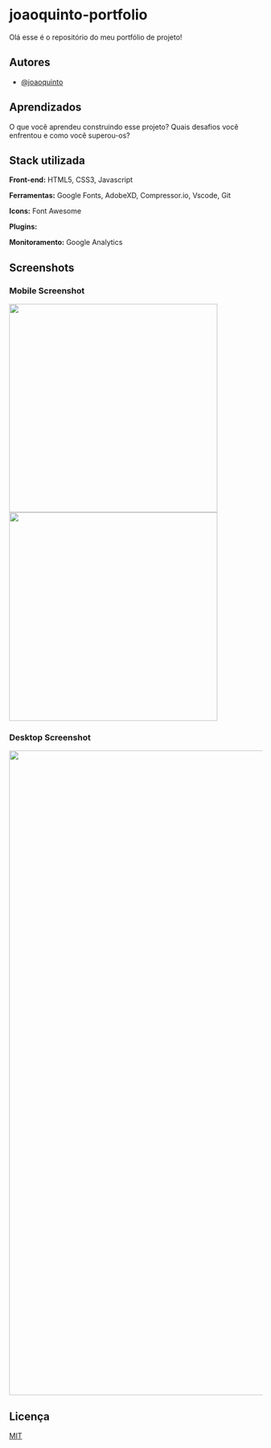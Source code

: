 # joaoquinto-portfolio

Olá esse é o repositório do meu portfólio de projeto!

## Autores

- [@joaoquinto](https://github.com/joaoquinto)

## Aprendizados

O que você aprendeu construindo esse projeto? Quais desafios você enfrentou e como você superou-os?

## Stack utilizada

**Front-end:** HTML5, CSS3, Javascript

**Ferramentas:** Google Fonts, AdobeXD, Compressor.io, Vscode, Git

**Icons:** Font Awesome

**Plugins:**

**Monitoramento:** Google Analytics

## Screenshots

### Mobile Screenshot

<img src="./screenshots/Mobile.4v.png" width="414px">
<img src="./screenshots/Mobile-open.4v.png" width="414px">

### Desktop Screenshot

<img src="./screenshots/Desktop.4v.png" width="1280px" >

## Licença

[MIT](https://github.com/joaoquinto/joaoquinto-portfolio/blob/main/LICENSE)
